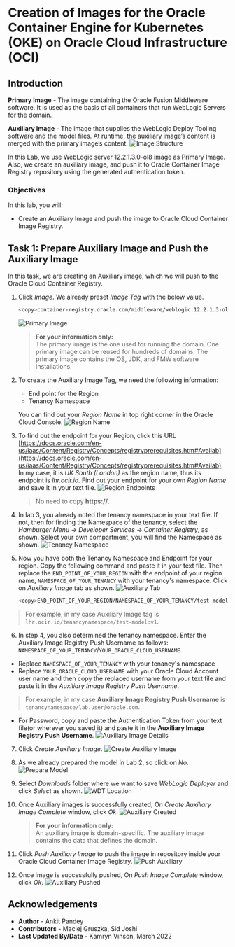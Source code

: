 # Creation of Images for the Oracle Container Engine for Kubernetes (OKE) on Oracle Cloud Infrastructure (OCI)
## Introduction

**Primary Image** - The image containing the Oracle Fusion Middleware software. It is used as the basis of all containers that run WebLogic Servers for the domain.

**Auxiliary Image** - The image that supplies the WebLogic Deploy Tooling software and the model files. At runtime, the auxiliary image’s content is merged with the primary image’s content.
    ![Image Structure](images/ImageStructure.png)

In this Lab, we use WebLogic server 12.2.1.3.0-ol8 image as Primary Image. Also, we create an auxiliary image, and push it to Oracle Container Image Registry repository using the generated authentication token. 

### Objectives

In this lab, you will:

* Create an Auxiliary Image and push the image to Oracle Cloud Container Image Registry.

## Task 1: Prepare Auxiliary Image and Push the Auxiliary Image  

In this task, we are creating an Auxiliary image, which we will push to the Oracle Cloud Container Registry.

1. Click *Image*. We already preset *Image Tag* with the below value. 

    ```bash
    <copy>container-registry.oracle.com/middleware/weblogic:12.2.1.3-ol8</copy>
    ```
    ![Primary Image](images/PrimaryImage.png)
    > **For your information only:**<br>
    > The primary image is the one used for running the domain. One primary image can be reused for hundreds of domains. The primary image contains the OS, JDK, and FMW software installations.

2. To create the Auxiliary Image Tag, we need the following information:

    * End point for the Region
    * Tenancy Namespace

    You can find out your *Region Name* in top right corner in the Oracle Cloud Console.
    ![Region Name](images/RegionName.png)

3. To find out the endpoint for your Region, click this URL [https://docs.oracle.com/en-us/iaas/Content/Registry/Concepts/registryprerequisites.htm#Availab](https://docs.oracle.com/en-us/iaas/Content/Registry/Concepts/registryprerequisites.htm#Availab). In my case, it is *UK South (London)* as the region name, thus its endpoint is *lhr.ocir.io*. Find out your endpoint for your own *Region Name* and save it in your text file.
    ![Region Endpoints](images/RegionEndpoints.png)
    > No need to copy **https://**. 

4. In lab 3, you already noted the tenancy namespace in your text file. If not, then for finding the Namespace of the tenancy, select the *Hamburger Menu* -> *Developer Services* -> *Container Registry*, as shown. Select your own compartment, you will find the Namespace as shown.
    ![Tenancy Namespace](images/TenancyNamespace.png)

5. Now you have both the Tenancy Namespace and Endpoint for your region. Copy the following command and paste it in your text file. Then replace the `END_POINT_OF_YOUR_REGION` with the endpoint of your region name, `NAMESPACE_OF_YOUR_TENANCY` with your tenancy's namespace. Click on *Auxiliary Image* tab as shown.
    ![Auxiliary Tab](images/AuxiliaryTab.png)

    ````bash
    <copy>END_POINT_OF_YOUR_REGION/NAMESPACE_OF_YOUR_TENANCY/test-model:v1</copy>
    ````

> For example, in my case Auxiliary Image tag is `lhr.ocir.io/tenancynamespace/test-model:v1`.

6. In step 4, you also determined the tenancy namespace.
Enter the  Auxiliary Image Registry Push Username as follows: `NAMESPACE_OF_YOUR_TENANCY`/`YOUR_ORACLE_CLOUD_USERNAME`. <br>
* Replace `NAMESPACE_OF_YOUR_TENANCY` with your tenancy's namespace
* Replace `YOUR_ORACLE_CLOUD_USERNAME` with your Oracle Cloud Account user name and then copy the replaced username from your text file and paste it in the *Auxiliary Image Registry Push Username*.
> For example, in my case **Auxiliary Image Registry Push Username** is `tenancynamespace/lab.user@oracle.com`.
* For Password, copy and paste the Authentication Token from your text file(or wherever you saved it) and paste it in the **Auxiliary Image Registry Push Username**.
    ![Auxiliary Image Details](images/AuxiliaryImageDetails.png)

7. Click *Create Auxiliary Image*.
    ![Create Auxiliary Image](images/CreateAuxiliaryImage.png)

8. As we already prepared the model in Lab 2, so click on *No*.
    ![Prepare Model](images/PrepareModel.png)

9. Select *Downloads* folder where we want to save *WebLogic Deployer* and click *Select* as shown.
    ![WDT Location](images/WDTLocation.png)

10. Once Auxiliary images is successfully created, On *Create Auxiliary Image Complete* window, click *Ok*.
    ![Auxiliary Created](images/AuxiliaryCreated.png)
    > **For your information only:**<br>
    >  An auxiliary image is domain-specific. The auxiliary image contains the data that defines the domain.

11. Click *Push Auxiliary Image* to push the image in repository inside your Oracle Cloud Container Image Registry.
    ![Push Auxiliary](images/PushAuxiliary.png)

12. Once image is successfully pushed, On *Push Image Complete* window, click *Ok*. 
    ![Auxiliary Pushed](images/AuxiliaryPushed.png)



## Acknowledgements

* **Author** -  Ankit Pandey
* **Contributors** - Maciej Gruszka, Sid Joshi
* **Last Updated By/Date** - Kamryn Vinson, March 2022